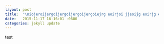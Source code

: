 ```yaml
---
layout: post
title:  "\niojeroijergoijergoijergoijergoiejrg eoirjoi jjeoijg eoirjg eoirjg eoijg eoriijg eiogj eroi jeroigj eroi jeoigj eroi jeoij eroi jeroi ijeroi gjerogi jerogi jergoij erogij eoigj eoijg eroigj eroi gjeoigj eroigj eroi gj"
date:   2015-11-17 16:16:01 -0600
categories: jekyll update
---
```


test
